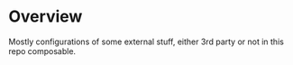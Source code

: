 # Overview

Mostly configurations of some external stuff, either 3rd party or not in this repo composable.
